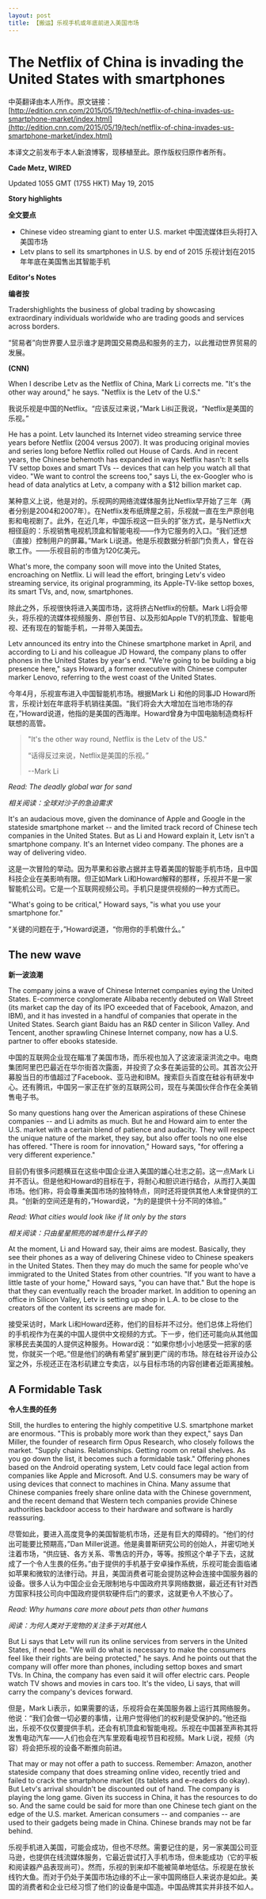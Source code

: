 ```yaml
---
layout: post
title: 【搬运】乐视手机或年底前进入美国市场
---
```


# The Netflix of China is invading the United States with smartphones

中英翻译由本人所作。原文链接：
[http://edition.cnn.com/2015/05/19/tech/netflix-of-china-invades-us-smartphone-market/index.html](http://edition.cnn.com/2015/05/19/tech/netflix-of-china-invades-us-smartphone-market/index.html)

本译文之前发布于本人新浪博客，现移植至此。原作版权归原作者所有。

**Cade Metz, WIRED**

Updated 1055 GMT (1755 HKT) May 19, 2015

**Story highlights**

**全文要点**

*   Chinese video streaming giant to enter U.S. market
中国流媒体巨头将打入美国市场
*   Letv plans to sell its smartphones in U.S. by end of 2015
乐视计划在2015年年底在美国售出其智能手机​

**Editor's Notes**

**编者按**

Tradershighlights the business of global trading by showcasing extraordinary individuals worldwide who are trading goods and services across borders.

“贸易者”向世界要人显示谁才是跨国交易商品和服务的主力，以此推动世界贸易的发展。

**(CNN)**

When I describe Letv as the Netflix of China, Mark Li corrects me. "It's the other way around," he says. "Netflix is the Letv of the U.S."

我说乐视是中国的Netflix。“应该反过来说，”Mark Li纠正我说，“Netflix是美国的乐视。”

He has a point. Letv launched its Internet video streaming service three years before Netflix (2004 versus 2007). It was producing original movies and series long before Netflix rolled out House of Cards. And in recent years, the Chinese behemoth has expanded in ways Netflix hasn't: It sells TV settop boxes and smart TVs -- devices that can help you watch all that video. "We want to control the screens too," says Li, the ex-Googler who is head of data analytics at Letv, a company with a $12 billion market cap.

某种意义上说，他是对的。乐视网的网络流媒体服务比Netflix早开始了三年（两者分别是2004和2007年）。在Netflix发布纸牌屋之前，乐视就一直在生产原创电影和电视剧了。此外，在近几年，中国乐视这一巨头的扩张方式，是与Netflix大相径庭的：乐视销售电视机顶盒和智能电视——作为它服务的入口。“我们还想（直接）控制用户的屏幕。”Mark Li说道。他是乐视数据分析部门负责人，曾在谷歌工作。——乐视目前的市值为120亿美元。

What's more, the company soon will move into the United States, encroaching on Netflix. Li will lead the effort, bringing Letv's video streaming service, its original programming, its Apple-TV-like settop boxes, its smart TVs, and, now, smartphones.

除此之外，乐视很快将进入美国市场，这将挤占Netflix的份额。Mark Li将会带头，将乐视的流媒体视频服务、原创节目、以及形如Apple TV的机顶盒、智能电视、还有现在的智能手机，一并带入美国去。

Letv announced its entry into the Chinese smartphone market in April, and according to Li and his colleague JD Howard, the company plans to offer phones in the United States by year's end. "We're going to be building a big presence here," says Howard, a former executive with Chinese computer marker Lenovo, referring to the west coast of the United States.

今年4月，乐视宣布进入中国智能机市场。根据Mark Li 和他的同事JD Howard所言，乐视计划在年底将手机销往美国。“我们将会大大增加在当地市场的存在，”Howard说道，他指的是美国的西海岸。Howard曾身为中国电脑制造商标杆联想的高管。

> "It's the other way round, Netflix is the Letv of the US."
>
> “话得反过来说，Netflix是美国的乐视。”
>
> --Mark Li

_Read: The deadly global war for sand_

_相关阅读：全球对沙子的急迫需求_

It's an audacious move, given the dominance of Apple and Google in the stateside smartphone market -- and the limited track record of Chinese tech companies in the United States. But as Li and Howard explain it, Letv isn't a smartphone company. It's an Internet video company. The phones are a way of delivering video.

这是一次冒险的举动。因为苹果和谷歌占据并主导着美国的智能手机市场，且中国科技企业在美影响有限。但正如Mark Li和Howard解释的那样，乐视并不是一家智能机公司。它是一个互联网视频公司。手机只是提供视频的一种方式而已。

"What's going to be critical," Howard says, "is what you use your smartphone for."

“关键的问题在于，”Howard说道，“你用你的手机做什么。”

## The new wave

**新一波浪潮**

The company joins a wave of Chinese Internet companies eying the United States. E-commerce conglomerate Alibaba recently debuted on Wall Street (its market cap the day of its IPO exceeded that of Facebook, Amazon, and IBM), and it has invested in a handful of companies that operate in the United States. Search giant Baidu has an R&amp;D center in Silicon Valley. And Tencent, another sprawling Chinese Internet company, now has a U.S. partner to offer ebooks stateside.

中国的互联网企业现在瞄准了美国市场，而乐视也加入了这波滚滚洪流之中。电商集团阿里巴巴最近在华尔街首次露面，并投资了众多在美运营的公司。其首次公开募股当日的市值超过了Facebook、亚马逊和IBM。搜索巨头百度在硅谷有研发中心。还有腾讯，中国另一家正在扩张的互联网公司，现在与美国伙伴合作在全美销售电子书。

So many questions hang over the American aspirations of these Chinese companies -- and Li admits as much. But he and Howard aim to enter the U.S. market with a certain blend of patience and audacity. They will respect the unique nature of the market, they say, but also offer tools no one else has offered. "There is room for innovation," Howard says, "for offering a very different experience."

目前仍有很多问题横亘在这些中国企业进入美国的雄心壮志之前。这一点Mark Li 并不否认。但是他和Howard的目标在于，将耐心和胆识进行结合，从而打入美国市场。他们称，将会尊重美国市场的独特特点，同时还将提供其他人未曾提供的工具。“创新的空间还是有的，”Howard说，“为的是提供十分不同的体验。”

_Read: What cities would look like if lit only by the stars_

_相关阅读：只由星星照亮的城市是什么样子的_

At the moment, Li and Howard say, their aims are modest. Basically, they see their phones as a way of delivering Chinese video to Chinese speakers in the United States. Then they may do much the same for people who've immigrated to the United States from other countries. "If you want to have a little taste of your home," Howard says, "you can have that." But the hope is that they can eventually reach the broader market. In addition to opening an office in Silicon Valley, Letv is setting up shop in L.A. to be close to the creators of the content its screens are made for.

接受采访时，Mark Li和Howard还称，他们的目标并不过分。他们总体上​将他们的手机视作为在美的中国人提供中文视频的方式。下一步，他们还可能向从其他国家移民去美国的人提供这种服务。Howard说：“如果你想小小地感受一把家的感觉，你就买一个吧。”但是他们的确有希望扩展到更广阔的市场。除在硅谷开设办公室之外，乐视还正在洛杉矶建立专卖店，以与目标市场的内容创建者近距离接触。

## A Formidable Task

**令人生畏的任务**

Still, the hurdles to entering the highly competitive U.S. smartphone market are enormous. "This is probably more work than they expect," says Dan Miller, the founder of research firm Opus Research, who closely follows the market. "Supply chains. Relationships. Getting room on retail shelves. As you go down the list, it becomes such a formidable task." Offering phones based on the Android operating system, Letv could face legal action from companies like Apple and Microsoft. And U.S. consumers may be wary of using devices that connect to machines in China. Many assume that Chinese companies freely share online data with the Chinese government, and the recent demand that Western tech companies provide Chinese authorities backdoor access to their hardware and software is hardly reassuring.

尽管如此，要进入高度竞争的美国智能机市场，还是有巨大的障碍的。“他们的付出可能要比预期高，”Dan Miller说道。他是奥普斯研究公司的创始人，并密切地关注着市场，“供应链、各方关系、零售店的开办，等等。按照这个单子下去，这就成了一个令人生畏的任务。”由于提供的手机基于安卓操作系统，乐视可能会面临诸如苹果和微软的法律行动。并且，美国消费者可能会提防这种会连接中国服务器的设备。很多人认为中国企业会无限制地与中国政府共享网络数据，最近还有针对西方国家科技公司向中国政府提供软硬件后门的要求，这就更令人不放心了。

_Read: Why humans care more about pets than other humans_

_阅读：为何人类对于宠物的关注多于对其他人_

But Li says that Letv will run its online services from servers in the United States, if need be. "We will do what is necessary to make the consumers feel like their rights are being protected," he says. And he points out that the company will offer more than phones, including settop boxes and smart TVs. In China, the company has even said it will offer electric cars. People watch TV shows and movies in cars too. It's the video, Li says, that will carry the company's devices forward.

但是，Mark Li表示，如果需要的话，乐视将会在美国服务器上运行其网络服务。他说：“我们会做一切必要的事情，让用户觉得他们的权利是受保护的。”他还指出，乐视不仅仅要提供手机，还会有机顶盒和智能电视。乐视在中国甚至声称其将发售电动汽车——人们也会在汽车里观看电视节目和视频。Mark Li说，视频（内容）将会把乐视的设备不断推向前进。

That may or may not offer a path to success. Remember: Amazon, another stateside company that does streaming online video, recently tried and failed to crack the smartphone market (its tablets and e-readers do okay). But Letv's arrival shouldn't be discounted out of hand. The company is playing the long game. Given its success in China, it has the resources to do so. And the same could be said for more than one Chinese tech giant on the edge of the U.S. market. American consumers -- and companies -- are used to their gadgets being made in China. Chinese brands may not be far behind.

乐视手机进入美国，可能会成功，但也不尽然。需要记住的是，另一家美国公司亚马逊，也提供在线流媒体服务，它最近尝试打入手机市场，但未能成功（它的平板和阅读器产品表现尚可）。然而，乐视的到来却不能被简单地低估。乐视是在放长线钓大鱼。而对于仍处于美国市场边缘的不止一家中国网络巨人来说亦是如此。美国的消费者和企业已经习惯了他们的设备是中国造。中国品牌其实并非技不如人。
